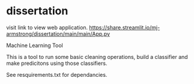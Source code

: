 # dissertation

visit link to view web application.
https://share.streamlit.io/mj-armstrong/dissertation/main/main/App.py

Machine Learning Tool

This is a tool to run some basic cleaning operations, build a classifier and make predicitons using those classifiers.

See resquirements.txt for dependancies.
